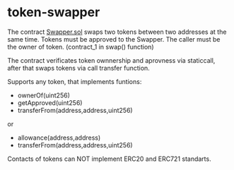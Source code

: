 # token-swapper
The contract [Swapper.sol](https://github.com/th0m45y3/token-swapper/blob/main/Swapper.sol) swaps two tokens between two addresses at the same time. 
Tokens must be approved to the Swapper. The caller must be the owner of token. (contract_1 in swap() function)

The contract verificates token ownnership and aprovness via staticcall, after that swaps tokens via call transfer function.
 
Supports any token, that implements funtions:
 - ownerOf(uint256)
 - getApproved(uint256)
 - transferFrom(address,address,uint256)

or
 - allowance(address,address)
 - transferFrom(address,address,uint256)
 
 Contacts of tokens can NOT implement ERC20 and ERC721 standarts.
 
